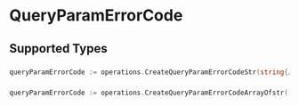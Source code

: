 # QueryParamErrorCode


## Supported Types

### 

```go
queryParamErrorCode := operations.CreateQueryParamErrorCodeStr(string{/* values here */})
```

### 

```go
queryParamErrorCode := operations.CreateQueryParamErrorCodeArrayOfstr([]string{/* values here */})
```

